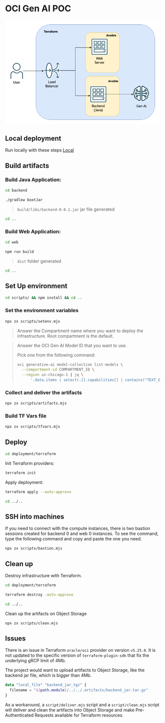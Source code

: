 # OCI Gen AI POC

![Architecture](./images/architecture.png)

## Local deployment

Run locally with these steps [Local](LOCAL.md)

## Build artifacts

### Build Java Application:

```bash
cd backend
```

```bash
./gradlew bootJar
```

> `build/libs/backend-0.0.1.jar` jar file generated

```bash
cd ..
```

### Build Web Application:

```bash
cd web
```

```bash
npm run build
```

> `dist` folder generated

```bash
cd ..
```

## Set Up environment

```bash
cd scripts/ && npm install && cd ..
```

### Set the environment variables

```bash
npx zx scripts/setenv.mjs
```

> Answer the Compartment name where you want to deploy the infrastructure. Root compartment is the default.

> Answer the OCI Gen AI Model ID that you want to use.
>
> Pick one from the following command:
>
> ```bash
> oci generative-ai model-collection list-models \
>   --compartment-id COMPARTMENT_ID \
>   --region us-chicago-1 | jq \
>       '.data.items | select(.[].capabilities[] | contains("TEXT_GENERATION"))'
> ```

### Collect and deliver the artifacts

```bash
npx zx scripts/artifacts.mjs
```

### Build TF Vars file

```bash
npx zx scripts/tfvars.mjs
```

## Deploy

```bash
cd deployment/terraform
```

Init Terraform providers:

```bash
terraform init
```

Apply deployment:

```bash
terraform apply --auto-approve
```

```bash
cd ../..
```

## SSH into machines

If you need to connect with the compute instances, there is two bastion sessions created for backend 0 and web 0 instances. To see the command, type the following command and copy and paste the one you need.

```bash
npx zx scripts/bastion.mjs
```

## Clean up

Destroy infrastructure with Terraform.

```bash
cd deployment/terraform
```

```bash
terraform destroy -auto-approve
```

```bash
cd ../..
```

Clean up the artifacts on Object Storage

```bash
npx zx scripts/clean.mjs
```

## Issues

There is an issue in Terraform `oracle/oci` provider on version `v5.25.0`. It is not updated to the specific version of `terraform-plugin-sdk` that fix the underlying gRCP limit of 4Mb.

The project would want to upload artifacts to Object Storage, like the backend jar file, which is bigger than 4Mb.

```terraform
data "local_file" "backend_jar_tgz" {
  filename = "${path.module}/../../.artifacts/backend_jar.tar.gz"
}
```

As a workaround, a `script/deliver.mjs` script and a `script/clean.mjs` script will deliver and clean the artifacts into Object Storage and make Pre-Authenticated Requests available for Terraform resources.
